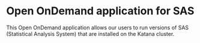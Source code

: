 # Open OnDemand application for SAS

This Open OnDemand application allows our users to run versions of SAS
(Statistical Analysis System) that are installed on the Katana cluster.
